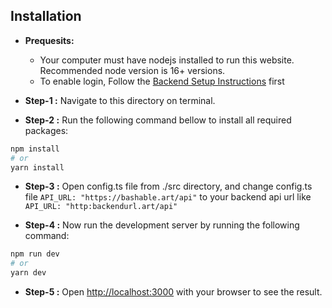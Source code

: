 ## Installation

- **Prequesits:**

  - Your computer must have nodejs installed to run this website. Recommended node version is 16+ versions.
  - To enable login, Follow the [Backend Setup Instructions](https://github.com/afterglowstudios/aiart-backend) first

- **Step-1 :** Navigate to this directory on terminal.

- **Step-2 :** Run the following command bellow to install all required packages:

```bash
npm install
# or
yarn install
```

- **Step-3 :** Open config.ts file from ./src directory, and change config.ts file `API_URL: "https://bashable.art/api"` to your backend api url like `API_URL: "http:backendurl.art/api"`

- **Step-4 :** Now run the development server by running the following command:

```bash
npm run dev
# or
yarn dev
```

- **Step-5 :** Open [http://localhost:3000](http://localhost:3000) with your browser to see the result.
